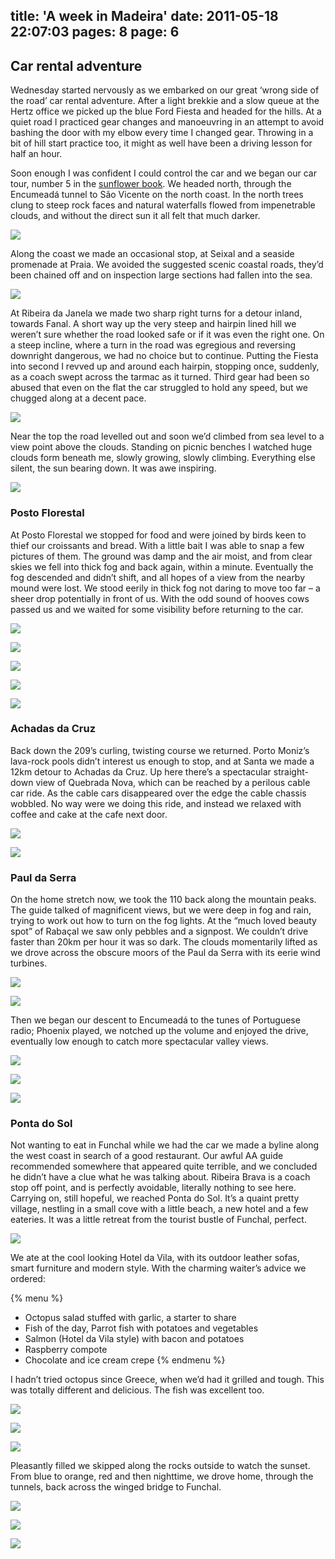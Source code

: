 title: 'A week in Madeira'
date: 2011-05-18 22:07:03
pages: 8
page: 6
---

## Car rental adventure

Wednesday started nervously as we embarked on our great ‘wrong side of the road’ car rental adventure. After a light brekkie and a slow queue at the Hertz office we picked up the blue Ford Fiesta and headed for the hills. At a quiet road I practiced gear changes and manoeuvring in an attempt to avoid bashing the door with my elbow every time I changed gear. Throwing in a bit of hill start practice too, it might as well have been a driving lesson for half an hour.

Soon enough I was confident I could control the car and we began our car tour, number 5 in the [sunflower book](http://amzn.to/mcTwRT "Read reviews on Amazon"). We headed north, through the Encumeadá tunnel to São Vicente on the north coast. In the north trees clung to steep rock faces and natural waterfalls flowed from impenetrable clouds, and without the direct sun it all felt that much darker.

[![](http://host.trivialbeing.org/up/small/madeira-083-waterfalls.jpg)](http://host.trivialbeing.org/up/madeira-083-waterfalls.jpg)

Along the coast we made an occasional stop, at Seixal and a seaside promenade at Praia. We avoided the suggested scenic coastal roads, they’d been chained off and on inspection large sections had fallen into the sea.

[![](http://host.trivialbeing.org/up/small/madeira-084-samantha.jpg)](http://host.trivialbeing.org/up/madeira-084-samantha.jpg)

At Ribeira da Janela we made two sharp right turns for a detour inland, towards Fanal. A short way up the very steep and hairpin lined hill we weren’t sure whether the road looked safe or if it was even the right one. On a steep incline, where a turn in the road was egregious and reversing downright dangerous, we had no choice but to continue. Putting the Fiesta into second I revved up and around each hairpin, stopping once, suddenly, as a coach swept across the tarmac as it turned. Third gear had been so abused that even on the flat the car struggled to hold any speed, but we chugged along at a decent pace.

[![](http://host.trivialbeing.org/up/small/madeira-085-north-east-view.jpg)](http://host.trivialbeing.org/up/madeira-085-north-east-view.jpg)

Near the top the road levelled out and soon we’d climbed from sea level to a view point above the clouds. Standing on picnic benches I watched huge clouds form beneath me, slowly growing, slowly climbing. Everything else silent, the sun bearing down. It was awe inspiring.

[![](http://host.trivialbeing.org/up/small/madeira-087-driving-to-fanal.jpg)](http://host.trivialbeing.org/up/madeira-087-driving-to-fanal.jpg)

### Posto Florestal

At Posto Florestal we stopped for food and were joined by birds keen to thief our croissants and bread. With a little bait I was able to snap a few pictures of them.
The ground was damp and the air moist, and from clear skies we fell into thick fog and back again, within a minute. Eventually the fog descended and didn’t shift, and all hopes of a view from the nearby mound were lost. We stood eerily in thick fog not daring to move too far – a sheer drop potentially in front of us. With the odd sound of hooves cows passed us and we waited for some visibility before returning to the car.

[![](http://host.trivialbeing.org/up/small/madeira-088-bird-feed.jpg)](http://host.trivialbeing.org/up/madeira-088-bird-feed.jpg)

[![](http://host.trivialbeing.org/up/small/madeira-091-bird.jpg)](http://host.trivialbeing.org/up/madeira-091-bird.jpg)

[![](http://host.trivialbeing.org/up/small/madeira-092-sudden-fog.jpg)](http://host.trivialbeing.org/up/madeira-092-sudden-fog.jpg)

[![](http://host.trivialbeing.org/up/small/madeira-093-foggy-trees.jpg)](http://host.trivialbeing.org/up/madeira-093-foggy-trees.jpg)

[![](http://host.trivialbeing.org/up/small/madeira-094-foggy-trees.jpg)](http://host.trivialbeing.org/up/madeira-094-foggy-trees.jpg)

### Achadas da Cruz

Back down the 209’s curling, twisting course we returned. Porto Moniz’s lava-rock pools didn’t interest us enough to stop, and at Santa we made a 12km detour to Achadas da Cruz. Up here there’s a spectacular straight-down view of Quebrada Nova, which can be reached by a perilous cable car ride. As the cable cars disappeared over the edge the cable chassis wobbled. No way were we doing this ride, and instead we relaxed with coffee and cake at the cafe next door.

[![](http://host.trivialbeing.org/up/small/madeira-096-hairpin-bends.jpg)](http://host.trivialbeing.org/up/madeira-096-hairpin-bends.jpg)

[![](http://host.trivialbeing.org/up/small/madeira-098-achadas-da-cruz.jpg)](http://host.trivialbeing.org/up/madeira-098-achadas-da-cruz.jpg)

### Paul da Serra

On the home stretch now, we took the 110 back along the mountain peaks. The guide talked of magnificent views, but we were deep in fog and rain, trying to work out how to turn on the fog lights. At the “much loved beauty spot” of Rabaçal we saw only pebbles and a signpost. We couldn’t drive faster than 20km per hour it was so dark. The clouds momentarily lifted as we drove across the obscure moors of the Paul da Serra with its eerie wind turbines.

[![](http://host.trivialbeing.org/up/small/madeira-099-rabacal-wet.jpg)](http://host.trivialbeing.org/up/madeira-099-rabacal-wet.jpg)

[![](http://host.trivialbeing.org/up/small/madeira-100-paul-da-serra.jpg)](http://host.trivialbeing.org/up/madeira-100-paul-da-serra.jpg)

Then we began our descent to Encumeadá to the tunes of Portuguese radio; Phoenix played, we notched up the volume and enjoyed the drive, eventually low enough to catch more spectacular valley views.

[![](http://host.trivialbeing.org/up/small/madeira-103-encumeada.jpg)](http://host.trivialbeing.org/up/madeira-103-encumeada.jpg)

[![](http://host.trivialbeing.org/up/small/madeira-104-resting-at-encumeada.jpg)](http://host.trivialbeing.org/up/madeira-104-resting-at-encumeada.jpg)

[![](http://host.trivialbeing.org/up/small/madeira-105-encumeada-valley.jpg)](http://host.trivialbeing.org/up/madeira-105-encumeada-valley.jpg)

### Ponta do Sol

Not wanting to eat in Funchal while we had the car we made a byline along the west coast in search of a good restaurant. Our awful AA guide recommended somewhere that appeared quite terrible, and we concluded he didn’t have a clue what he was talking about. Ribeira Brava is a coach stop off point, and is perfectly avoidable, literally nothing to see here. Carrying on, still hopeful, we reached Ponta do Sol. It’s a quaint pretty village, nestling in a small cove with a little beach, a new hotel and a few eateries. It was a little retreat from the tourist bustle of Funchal, perfect.

[![](http://host.trivialbeing.org/up/small/madeira-122-hotel-da-vila.jpg)](http://host.trivialbeing.org/up/madeira-122-hotel-da-vila.jpg)

We ate at the cool looking Hotel da Vila, with its outdoor leather sofas, smart furniture and modern style. With the charming waiter’s advice we ordered:

{% menu %}
* Octopus salad stuffed with garlic, a starter to share
* Fish of the day, Parrot fish with potatoes and vegetables
* Salmon (Hotel da Vila style) with bacon and potatoes
* Raspberry compote
* Chocolate and ice cream crepe
{% endmenu %}

I hadn’t tried octopus since Greece, when we’d had it grilled and tough. This was totally different and delicious. The fish was excellent too.

[![](http://host.trivialbeing.org/up/small/madeira-113-octopus-salad.jpg)](http://host.trivialbeing.org/up/madeira-113-octopus-salad.jpg)

[![](http://host.trivialbeing.org/up/small/madeira-114-salmon-hotel-da-vila.jpg)](http://host.trivialbeing.org/up/madeira-114-salmon-hotel-da-vila.jpg)

[![](http://host.trivialbeing.org/up/small/madeira-121-paul-and-sam.jpg)](http://host.trivialbeing.org/up/madeira-121-paul-and-sam.jpg)

Pleasantly filled we skipped along the rocks outside to watch the sunset. From blue to orange, red and then nighttime, we drove home, through the tunnels, back across the winged bridge to Funchal.

[![](http://host.trivialbeing.org/up/small/madeira-118-samantha.jpg)](http://host.trivialbeing.org/up/madeira-118-samantha.jpg)

[![](http://host.trivialbeing.org/up/small/madeira-116-paul.jpg)](http://host.trivialbeing.org/up/madeira-116-paul.jpg)

[![](http://host.trivialbeing.org/up/small/madeira-120-ponta-do-sol.jpg)](http://host.trivialbeing.org/up/madeira-120-ponta-do-sol.jpg)
